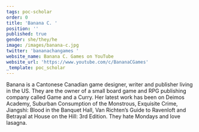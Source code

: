 ```yaml
---
tags: poc-scholar
order: 0
title: 'Banana C. '
position: ''
published: true
gender: she/they/he
image: /images/banana-c.jpg
twitter: 'bananachangames '
website_name: Banana C. Games on YouTube
website_url: 'https://www.youtube.com/c/BananaCGames'
_template: poc_scholar
---
```


Banana is a Cantonese Canadian game designer, writer and publisher living in the US. They are the owner of a small board game and RPG publishing company called Game and a Curry. Her latest work has been on Deimos Academy, Suburban Consumption of the Monstrous, Exquisite Crime, Jiangshi: Blood in the Banquet Hall, Van Richten’s Guide to Ravenloft and Betrayal at House on the Hill: 3rd Edition. They hate Mondays and love lasagna.
